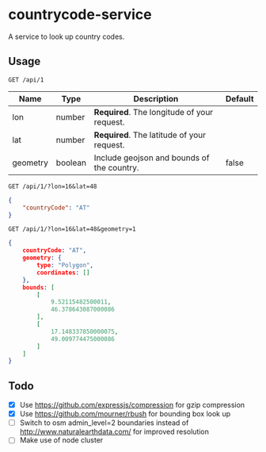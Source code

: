 countrycode-service
===================

A service to look up country codes.

Usage
-----

```
GET /api/1
```

Name     | Type    | Description | Default
----     | ----    | ----------- | -------
lon      | number  | **Required**. The longitude of your request. |
lat      | number  | **Required**. The latitude of your request. |
geometry | boolean | Include geojson and bounds of the country. | false

```
GET /api/1/?lon=16&lat=48
```

```json
{
    "countryCode": "AT"
}
```

```
GET /api/1/?lon=16&lat=48&geometry=1
```

```json
{
    countryCode: "AT",
    geometry: {
        type: "Polygon",
        coordinates: []
    },
    bounds: [
        [
            9.52115482500011,
            46.378643087000086
        ],
        [
            17.148337850000075,
            49.009774475000086
        ]
    ]
}
```

Todo
----

- [x] Use https://github.com/expressjs/compression for gzip compression
- [x] Use https://github.com/mourner/rbush for bounding box look up
- [ ] Switch to osm admin_level=2 boundaries instead of http://www.naturalearthdata.com/ for improved resolution
- [ ] Make use of node cluster
